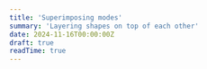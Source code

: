 ```yaml
---
title: 'Superimposing modes'
summary: 'Layering shapes on top of each other'
date: 2024-11-16T00:00:00Z
draft: true
readTime: true
---
```

